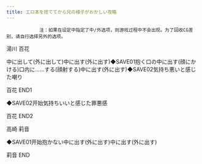 ```yaml
---
title: エロ本を捨ててから兄の様子がおかしい攻略
---
```


                注：如果在设定中指定了中/外选项，则游戏过程中不会出现。为了回收CG差别，请自行选择另外的选项。

湯川 百花

中に出して(外に出して)中に出す(外に出す)◆SAVE01抱く口の中に出す(顔にかける)口内に……する(顔射する)中に出す(外に出す)◆SAVE02気持ち悪いと感じた嘲り

百花 END1

◆SAVE02开始気持ちいいと感じた罪悪感

百花 END2

高崎 莉音

◆SAVE01开始抱かない中に出す(外に出す)中に出す(外に出す)

莉音 END
              
